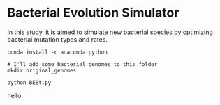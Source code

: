 # Bacterial Evolution Simulator
In this study, it is aimed to simulate new bacterial species by optimizing bacterial mutation types and rates.

```
conda install -c anaconda python

# I'll add some bacterial genomes to this folder
mkdir original_genomes

python BESt.py

```
hello